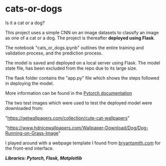 # cats-or-dogs 
Is it a cat or a dog?

This project uses a simple CNN on an image datasets to classify an image as one of a cat or a dog. The project is thereafter **deployed using Flask**.

The notebook "cats_or_dogs.ipynb" outlines the entire training and validation process, and the prediction process.

The model is saved and deployed on a local server using Flask. The model state file, has been excluded from the repo due to its large size. 

The flask folder contains the "app.py" file which shows the steps followed in deploying the model. 

More information can be found in the [Pytorch documentation](https://pytorch.org/tutorials/recipes/deployment_with_flask.html) 

The two test images which were used to test the deployed model were downloaded from:

"https://getwallpapers.com/collection/cute-cat-wallpapers"

"https://www.hdnicewallpapers.com/Wallpaper-Download/Dog/Dog-Running-on-Grass-Image"

I played around with a webpage template I found from [bryantsmith.com](http://www.bryantsmith.com) for the front-end interface.

***Libraries: Pytorch, Flask, Matplotlib***
